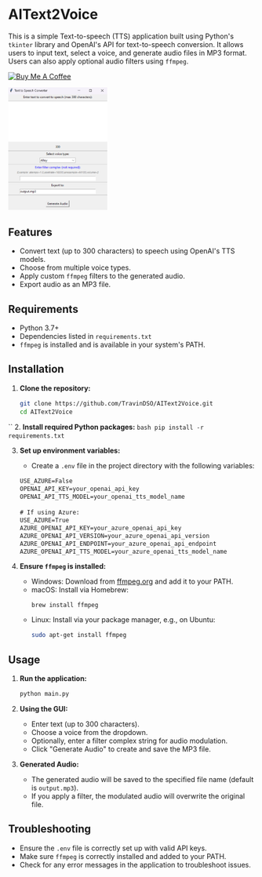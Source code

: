 # AIText2Voice

This is a simple Text-to-speech (TTS) application built using Python's `tkinter` library and OpenAI's API for text-to-speech conversion. It allows users to input text, select a voice, and generate audio files in MP3 format. Users can also apply optional audio filters using `ffmpeg`.

<a href="https://www.buymeacoffee.com/travin" target="_blank"><img src="https://cdn.buymeacoffee.com/buttons/default-orange.png" alt="Buy Me A Coffee" height="41" width="174"></a>

<img src="./images/screenshot.png?raw=true" alt="Screenshot of AIText2Voice App" width="40%">

## Features
- Convert text (up to 300 characters) to speech using OpenAI's TTS models.
- Choose from multiple voice types.
- Apply custom `ffmpeg` filters to the generated audio.
- Export audio as an MP3 file.

## Requirements
- Python 3.7+
- Dependencies listed in `requirements.txt`
- `ffmpeg` is installed and is available in your system's PATH.

## Installation

1. **Clone the repository:**
    ```bash
    git clone https://github.com/TravinDSO/AIText2Voice.git
    cd AIText2Voice
    ```
``
2. **Install required Python packages:**
    ```bash
    pip install -r requirements.txt
    ```

3. **Set up environment variables:**
    - Create a `.env` file in the project directory with the following variables:
    ```plaintext
    USE_AZURE=False
    OPENAI_API_KEY=your_openai_api_key
    OPENAI_API_TTS_MODEL=your_openai_tts_model_name

    # If using Azure:
    USE_AZURE=True
    AZURE_OPENAI_API_KEY=your_azure_openai_api_key
    AZURE_OPENAI_API_VERSION=your_azure_openai_api_version
    AZURE_OPENAI_API_ENDPOINT=your_azure_openai_api_endpoint
    AZURE_OPENAI_API_TTS_MODEL=your_azure_openai_tts_model_name
    ```

4. **Ensure `ffmpeg` is installed:**
    - Windows: Download from [ffmpeg.org](https://ffmpeg.org/download.html) and add it to your PATH.
    - macOS: Install via Homebrew:
      ```bash
      brew install ffmpeg
      ```
    - Linux: Install via your package manager, e.g., on Ubuntu:
      ```bash
      sudo apt-get install ffmpeg
      ```

## Usage

1. **Run the application:**
    ```bash
    python main.py
    ```

2. **Using the GUI:**
    - Enter text (up to 300 characters).
    - Choose a voice from the dropdown.
    - Optionally, enter a filter complex string for audio modulation.
    - Click "Generate Audio" to create and save the MP3 file.

3. **Generated Audio:**
    - The generated audio will be saved to the specified file name (default is `output.mp3`).
    - If you apply a filter, the modulated audio will overwrite the original file.

## Troubleshooting

- Ensure the `.env` file is correctly set up with valid API keys.
- Make sure `ffmpeg` is correctly installed and added to your PATH.
- Check for any error messages in the application to troubleshoot issues.

